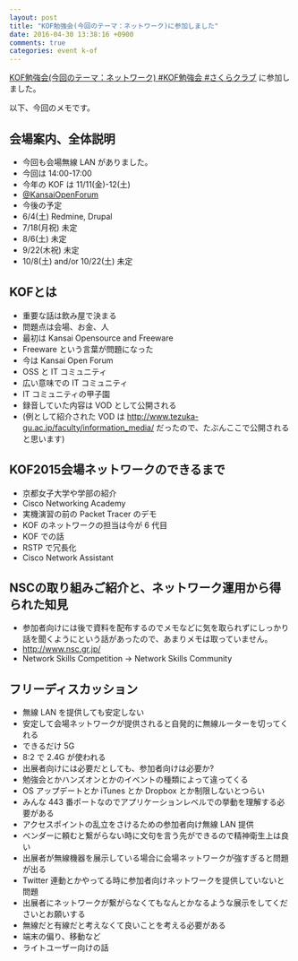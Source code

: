 ```yaml
---
layout: post
title: "KOF勉強会(今回のテーマ：ネットワーク)に参加しました"
date: 2016-04-30 13:38:16 +0900
comments: true
categories: event k-of
---
```

[KOF勉強会(今回のテーマ：ネットワーク) #KOF勉強会 #さくらクラブ](https://atnd.org/events/75591 "KOF勉強会(今回のテーマ：ネットワーク) #KOF勉強会 #さくらクラブ")
に参加しました。

<!--more-->

以下、今回のメモです。

## 会場案内、全体説明

- 今回も会場無線 LAN がありました。
- 今回は 14:00-17:00
- 今年の KOF は 11/11(金)-12(土)
- [@KansaiOpenForum](https://twitter.com/KansaiOpenForum "@KansaiOpenForum")
- 今後の予定
- 6/4(土) Redmine, Drupal
- 7/18(月祝) 未定
- 8/6(土) 未定
- 9/22(木祝) 未定
- 10/8(土) and/or 10/22(土) 未定

## KOFとは

- 重要な話は飲み屋で決まる
- 問題点は会場、お金、人
- 最初は Kansai Opensource and Freeware
- Freeware という言葉が問題になった
- 今は Kansai Open Forum
- OSS と IT コミュニティ
- 広い意味での IT コミュニティ
- IT コミュニティの甲子園
- 録音していた内容は VOD として公開される
- (例として紹介された VOD は http://www.tezuka-gu.ac.jp/faculty/information_media/ だったので、たぶんここで公開されると思います)

## KOF2015会場ネットワークのできるまで

- 京都女子大学や学部の紹介
- Cisco Networking Academy
- 実機演習の前の Packet Tracer のデモ
- KOF のネットワークの担当は今が 6 代目
- KOF での話
- RSTP で冗長化
- Cisco Network Assistant

## NSCの取り組みご紹介と、ネットワーク運用から得られた知見

- 参加者向けには後で資料を配布するのでメモなどに気を取られずにしっかり話を聞くようにという話があったので、あまりメモは取っていません。
- http://www.nsc.gr.jp/
- Network Skills Competition → Network Skills Community

## フリーディスカッション

- 無線 LAN を提供しても安定しない
- 安定して会場ネットワークが提供されると自発的に無線ルーターを切ってくれる
- できるだけ 5G
- 8:2 で 2.4G が使われる
- 出展者向けには必要だとしても、参加者向けは必要か?
- 勉強会とかハンズオンとかのイベントの種類によって違ってくる
- OS アップデートとか iTunes とか Dropbox とか制限しないとつらい
- みんな 443 番ポートなのでアプリケーションレベルでの挙動を理解する必要がある
- アクセスポイントの乱立をさけるための参加者向け無線 LAN 提供
- ベンダーに頼むと繋がらない時に文句を言う先ができるので精神衛生上は良い
- 出展者が無線機器を展示している場合に会場ネットワークが強すぎると問題が出る
- Twitter 連動とかやってる時に参加者向けネットワークを提供していないと問題
- 出展者にネットワークが繋がらなくてもなんとかなるような展示をしてくださいとお願いする
- 無線だと有線だと考えなくて良いことを考える必要がある
- 端末の偏り、移動など
- ライトユーザー向けの話
